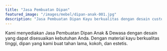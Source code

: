```yaml
---
title: "Jasa Pembuatan Dipan"
featured_image: "/images/mebel/dipan-anak-001.jpg"
description: "Jasa Pembuatan Dipan Kayu berkualitas dengan desain custom dan material terbaik. Solusi tepat untuk kebutuhan furnitur rumah Anda."
---
```


Kami menyediakan Jasa Pembuatan Dipan Anak & Dewasa dengan desain yang dapat disesuaikan kebutuhan Anda. Dengan material kayu berkualitas tinggi, dipan yang kami buat tahan lama, kokoh, dan estetis.